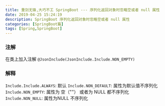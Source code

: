 ```yaml
---
title: 重剑无锋,大巧不工 SpringBoot --- 序列化返回对象时忽略空或者 null 属性
date: 2019-04-25 15:24:19
description: SpringBoot 序列化返回对象时忽略空或者 null 属性 
categories: [SpringBoot篇]
tags: [Spring,SpringBoot]
---
```


<!-- more -->
### 注解
在类上加入注解
`@JsonInclude(JsonInclude.Include.NON_EMPTY)`

### 解释
`Include.Include.ALWAYS`: 默认
`Include.NON_DEFAULT`: 属性为默认值不序列化
`Include.NON_EMPTY`: 属性为 空（""） 或者为 NULL 都不序列化
`Include.NON_NULL`: 属性为NULL 不序列化
